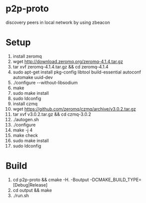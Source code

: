 # p2p-proto
discovery peers in local network by using zbeacon

# Setup
1. install zeromq
 1. wget http://download.zeromq.org/zeromq-4.1.4.tar.gz
 2. tar xvf zeromq-4.1.4.tar.gz && cd zeromq-4.1.4
 3. sudo apt-get install pkg-config libtool build-essential autoconf automake uuid-dev
 4. ./configure --without-libsodium
 5. make
 6. sudo make install
 7. sudo ldconfig
2. install czmq
 1. wget https://github.com/zeromq/czmq/archive/v3.0.2.tar.gz
 2. tar xvf v3.0.2.tar.gz && cd czmq-3.0.2
 3. ./autogen.sh
 4. ./configure
 5. make -j 4
 6. make check
 7. sudo make install
 8. sudo ldconfig

# Build
1. cd p2p-proto && cmake -H. -Boutput -DCMAKE_BUILD_TYPE=[Debug|Release]
2. cd output && make
3. ./run.sh
